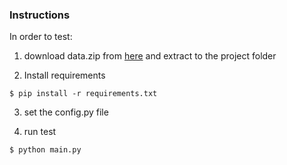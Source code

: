 ### Instructions

In order to test:

1) download data.zip from [here](https://drive.google.com/drive/folders/1RjQU6tpeaZ8WoI7p2CHtYu-y9YcnXNZL)
and extract to the project folder

2) Install requirements
```
$ pip install -r requirements.txt
```

3) set the config.py file

4) run test
```
$ python main.py
```
